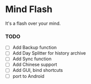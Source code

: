 # Mind Flash

It's a flash over your mind.

### TODO

- [ ] Add Backup function
- [ ] Add Day Splitter for history archive
- [ ] Add Sync function
- [ ] Add Chinese support
- [ ] Add GUI, bind shortcuts
- [ ] port to Android